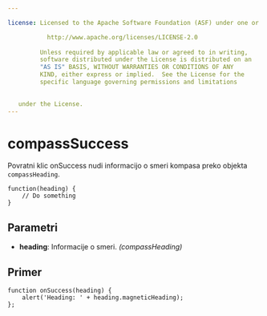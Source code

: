 ```yaml
---

license: Licensed to the Apache Software Foundation (ASF) under one or more contributor license agreements. See the NOTICE file distributed with this work for additional information regarding copyright ownership. The ASF licenses this file to you under the Apache License, Version 2.0 (the "License"); you may not use this file except in compliance with the License. You may obtain a copy of the License at

           http://www.apache.org/licenses/LICENSE-2.0
    
         Unless required by applicable law or agreed to in writing,
         software distributed under the License is distributed on an
         "AS IS" BASIS, WITHOUT WARRANTIES OR CONDITIONS OF ANY
         KIND, either express or implied.  See the License for the
         specific language governing permissions and limitations
    

   under the License.
---
```


# compassSuccess

Povratni klic onSuccess nudi informacijo o smeri kompasa preko objekta `compassHeading`.

    function(heading) {
        // Do something
    }
    

## Parametri

*   **heading**: Informacije o smeri. *(compassHeading)*

## Primer

    function onSuccess(heading) {
        alert('Heading: ' + heading.magneticHeading);
    };